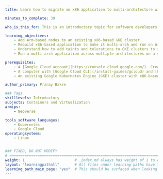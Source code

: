 ```yaml
---
title: Learn how to migrate an x86 application to multi-architecture with Arm on GKE

minutes_to_complete: 30

who_is_this_for: This is an introductory topic for software developers who are looking to migrate their existing x86 containerized applications to Arm

learning_objectives: 
    - Add Arm-based nodes to an existing x86-based GKE cluster
    - Rebuild x86-based application to make it multi-arch and run on Arm
    - Understand how to add taints and tolerations to GKE clusters to schedule application pods on architecture specific nodes
    - Run a multi-arch application across multiple architectures on a single GKE cluster

prerequisites:
    - A [Google Cloud account](https://console.cloud.google.com/). Create an account if needed.
    - A computer with [Google Cloud CLI](/install-guides/gcloud) and [kubectl](/install-guides/kubectl/)installed.
    - An existing Google Kubernetes Engine (GKE) cluster with x86-based nodes

author_primary: Pranay Bakre

### Tags
skilllevels: Introductory
subjects: Containers and Virtualization
armips:
    - Neoverse

tools_software_languages:
    - Kubernetes
    - Google Cloud
operatingsystems:
    - Linux


### FIXED, DO NOT MODIFY
# ================================================================================
weight: 1                       # _index.md always has weight of 1 to order correctly
layout: "learningpathall"       # All files under learning paths have this same wrapper
learning_path_main_page: "yes"  # This should be surfaced when looking for related content. Only set for _index.md of learning path content.
---
```

